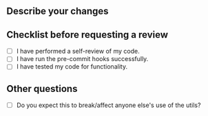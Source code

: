 ## Describe your changes


## Checklist before requesting a review
- [ ] I have performed a self-review of my code.
- [ ] I have run the pre-commit hooks successfully.
- [ ] I have tested my code for functionality.

## Other questions
- [ ] Do you expect this to break/affect anyone else's use of the utils?


